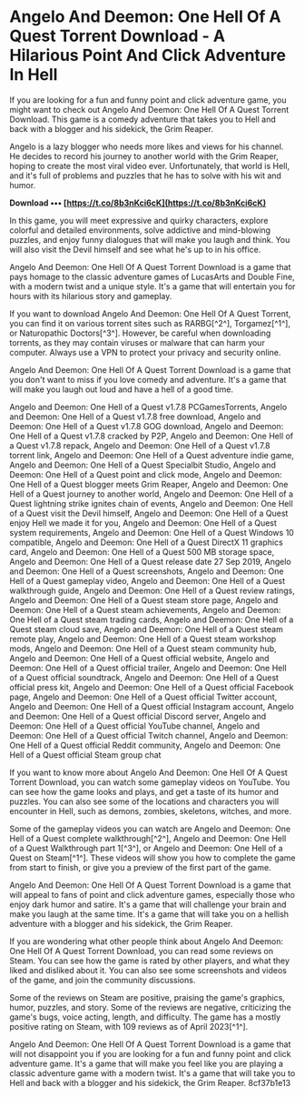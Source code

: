 
 
# Angelo And Deemon: One Hell Of A Quest Torrent Download - A Hilarious Point And Click Adventure In Hell
  
If you are looking for a fun and funny point and click adventure game, you might want to check out Angelo And Deemon: One Hell Of A Quest Torrent Download. This game is a comedy adventure that takes you to Hell and back with a blogger and his sidekick, the Grim Reaper.
  
Angelo is a lazy blogger who needs more likes and views for his channel. He decides to record his journey to another world with the Grim Reaper, hoping to create the most viral video ever. Unfortunately, that world is Hell, and it's full of problems and puzzles that he has to solve with his wit and humor.
 
**Download ••• [https://t.co/8b3nKci6cK](https://t.co/8b3nKci6cK)**


  
In this game, you will meet expressive and quirky characters, explore colorful and detailed environments, solve addictive and mind-blowing puzzles, and enjoy funny dialogues that will make you laugh and think. You will also visit the Devil himself and see what he's up to in his office.
  
Angelo And Deemon: One Hell Of A Quest Torrent Download is a game that pays homage to the classic adventure games of LucasArts and Double Fine, with a modern twist and a unique style. It's a game that will entertain you for hours with its hilarious story and gameplay.
  
If you want to download Angelo And Deemon: One Hell Of A Quest Torrent, you can find it on various torrent sites such as RARBG[^2^], Torgamez[^1^], or Naturopathic Doctors[^3^]. However, be careful when downloading torrents, as they may contain viruses or malware that can harm your computer. Always use a VPN to protect your privacy and security online.
  
Angelo And Deemon: One Hell Of A Quest Torrent Download is a game that you don't want to miss if you love comedy and adventure. It's a game that will make you laugh out loud and have a hell of a good time.
 
Angelo and Deemon: One Hell of a Quest v1.7.8 PCGamesTorrents,  Angelo and Deemon: One Hell of a Quest v1.7.8 free download,  Angelo and Deemon: One Hell of a Quest v1.7.8 GOG download,  Angelo and Deemon: One Hell of a Quest v1.7.8 cracked by P2P,  Angelo and Deemon: One Hell of a Quest v1.7.8 repack,  Angelo and Deemon: One Hell of a Quest v1.7.8 torrent link,  Angelo and Deemon: One Hell of a Quest adventure indie game,  Angelo and Deemon: One Hell of a Quest Specialbit Studio,  Angelo and Deemon: One Hell of a Quest point and click mode,  Angelo and Deemon: One Hell of a Quest blogger meets Grim Reaper,  Angelo and Deemon: One Hell of a Quest journey to another world,  Angelo and Deemon: One Hell of a Quest lightning strike ignites chain of events,  Angelo and Deemon: One Hell of a Quest visit the Devil himself,  Angelo and Deemon: One Hell of a Quest enjoy Hell we made it for you,  Angelo and Deemon: One Hell of a Quest system requirements,  Angelo and Deemon: One Hell of a Quest Windows 10 compatible,  Angelo and Deemon: One Hell of a Quest DirectX 11 graphics card,  Angelo and Deemon: One Hell of a Quest 500 MB storage space,  Angelo and Deemon: One Hell of a Quest release date 27 Sep 2019,  Angelo and Deemon: One Hell of a Quest screenshots,  Angelo and Deemon: One Hell of a Quest gameplay video,  Angelo and Deemon: One Hell of a Quest walkthrough guide,  Angelo and Deemon: One Hell of a Quest review ratings,  Angelo and Deemon: One Hell of a Quest steam store page,  Angelo and Deemon: One Hell of a Quest steam achievements,  Angelo and Deemon: One Hell of a Quest steam trading cards,  Angelo and Deemon: One Hell of a Quest steam cloud save,  Angelo and Deemon: One Hell of a Quest steam remote play,  Angelo and Deemon: One Hell of a Quest steam workshop mods,  Angelo and Deemon: One Hell of a Quest steam community hub,  Angelo and Deemon: One Hell of a Quest official website,  Angelo and Deemon: One Hell of a Quest official trailer,  Angelo and Deemon: One Hell of a Quest official soundtrack,  Angelo and Deemon: One Hell of a Quest official press kit,  Angelo and Deemon: One Hell of a Quest official Facebook page,  Angelo and Deemon: One Hell of a Quest official Twitter account,  Angelo and Deemon: One Hell of a Quest official Instagram account,  Angelo and Deemon: One Hell of a Quest official Discord server,  Angelo and Deemon: One Hell of a Quest official YouTube channel,  Angelo and Deemon: One Hell of a Quest official Twitch channel,  Angelo and Deemon: One Hell of a Quest official Reddit community,  Angelo and Deemon: One Hell of a Quest official Steam group chat
  
If you want to know more about Angelo And Deemon: One Hell Of A Quest Torrent Download, you can watch some gameplay videos on YouTube. You can see how the game looks and plays, and get a taste of its humor and puzzles. You can also see some of the locations and characters you will encounter in Hell, such as demons, zombies, skeletons, witches, and more.
  
Some of the gameplay videos you can watch are Angelo and Deemon: One Hell of a Quest complete walkthrough[^2^], Angelo and Deemon: One Hell of a Quest Walkthrough part 1[^3^], or Angelo and Deemon: One Hell of a Quest on Steam[^1^]. These videos will show you how to complete the game from start to finish, or give you a preview of the first part of the game.
  
Angelo And Deemon: One Hell Of A Quest Torrent Download is a game that will appeal to fans of point and click adventure games, especially those who enjoy dark humor and satire. It's a game that will challenge your brain and make you laugh at the same time. It's a game that will take you on a hellish adventure with a blogger and his sidekick, the Grim Reaper.
  
If you are wondering what other people think about Angelo And Deemon: One Hell Of A Quest Torrent Download, you can read some reviews on Steam. You can see how the game is rated by other players, and what they liked and disliked about it. You can also see some screenshots and videos of the game, and join the community discussions.
  
Some of the reviews on Steam are positive, praising the game's graphics, humor, puzzles, and story. Some of the reviews are negative, criticizing the game's bugs, voice acting, length, and difficulty. The game has a mostly positive rating on Steam, with 109 reviews as of April 2023[^1^].
  
Angelo And Deemon: One Hell Of A Quest Torrent Download is a game that will not disappoint you if you are looking for a fun and funny point and click adventure game. It's a game that will make you feel like you are playing a classic adventure game with a modern twist. It's a game that will take you to Hell and back with a blogger and his sidekick, the Grim Reaper.
 8cf37b1e13
 
